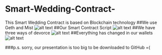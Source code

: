 # Smart-Wedding-Contract-
This Smart Wedding Contract is based on Blockchain technology
##We use Geth and Mist 
![alt text](https://sun1-3.userapi.com/c840435/v840435912/79a21/YGW-CamhKy4.jpg)
##Our Smart Contract Script
![alt text](https://sun1-2.userapi.com/c840435/v840435912/79a13/rPqq0OMfszQ.jpg)
##We have three ways of devorce
![alt text](https://sun1-2.userapi.com/c840435/v840435912/79a2b/y46JKYe42Os.jpg)
##Everything has changed in our wallets 
![alt text](https://sun1-3.userapi.com/c840435/v840435912/79a35/eMoYd2nYsI4.jpg)

###p.s.  sorry, our presentation is too big to be downloaded to GitHub =(
